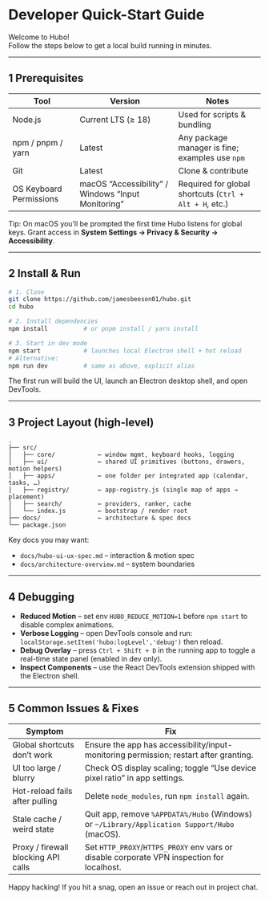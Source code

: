 # Developer Quick-Start Guide

Welcome to Hubo!  
Follow the steps below to get a local build running in minutes.

---

## 1  Prerequisites
| Tool | Version | Notes |
|------|---------|-------|
| Node.js | Current LTS (≥ 18) | Used for scripts & bundling |
| npm / pnpm / yarn | Latest | Any package manager is fine; examples use `npm` |
| Git | Latest | Clone & contribute |
| OS Keyboard Permissions | macOS “Accessibility” / Windows “Input Monitoring” | Required for global shortcuts (`Ctrl + Alt + H`, etc.) |

Tip: On macOS you’ll be prompted the first time Hubo listens for global keys. Grant access in **System Settings → Privacy & Security → Accessibility**.

---

## 2  Install & Run

```bash
# 1. Clone
git clone https://github.com/jamesbeeson01/hubo.git
cd hubo

# 2. Install dependencies
npm install          # or pnpm install / yarn install

# 3. Start in dev mode
npm start            # launches local Electron shell + hot reload
# Alternative:
npm run dev          # same as above, explicit alias
```

The first run will build the UI, launch an Electron desktop shell, and open DevTools.

---

## 3  Project Layout (high-level)

```
.
├── src/
│   ├── core/            ← window mgmt, keyboard hooks, logging
│   ├── ui/              ← shared UI primitives (buttons, drawers, motion helpers)
│   ├── apps/            ← one folder per integrated app (calendar, tasks, …)
│   ├── registry/        ← app-registry.js (single map of apps → placement)
│   ├── search/          ← providers, ranker, cache
│   └── index.js         ← bootstrap / render root
├── docs/                ← architecture & spec docs
└── package.json
```

Key docs you may want:
* `docs/hubo-ui-ux-spec.md` – interaction & motion spec  
* `docs/architecture-overview.md` – system boundaries

---

## 4  Debugging

* **Reduced Motion** – set env `HUBO_REDUCE_MOTION=1` before `npm start` to disable complex animations.  
* **Verbose Logging** – open DevTools console and run:  
  `localStorage.setItem('hubo:logLevel','debug')` then reload.  
* **Debug Overlay** – press `Ctrl + Shift + D` in the running app to toggle a real-time state panel (enabled in dev only).  
* **Inspect Components** – use the React DevTools extension shipped with the Electron shell.

---

## 5  Common Issues & Fixes

| Symptom | Fix |
|---------|-----|
| Global shortcuts don’t work | Ensure the app has accessibility/input-monitoring permission; restart after granting. |
| UI too large / blurry | Check OS display scaling; toggle “Use device pixel ratio” in app settings. |
| Hot-reload fails after pulling | Delete `node_modules`, run `npm install` again. |
| Stale cache / weird state | Quit app, remove `%APPDATA%/Hubo` (Windows) or `~/Library/Application Support/Hubo` (macOS). |
| Proxy / firewall blocking API calls | Set `HTTP_PROXY`/`HTTPS_PROXY` env vars or disable corporate VPN inspection for localhost. |

Happy hacking! If you hit a snag, open an issue or reach out in project chat.  
